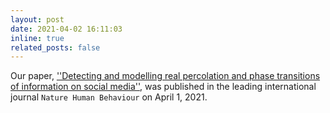 ```yaml
---
layout: post
date: 2021-04-02 16:11:03
inline: true
related_posts: false
---
```


Our paper, [''Detecting and modelling real percolation and phase transitions of information on social media'']([https://www.pnas.org/doi/abs/10.1073/pnas.2410227122](https://www.nature.com/articles/s41562-021-01090-z)), was published in the leading international journal ``Nature Human Behaviour`` on April 1, 2021.
